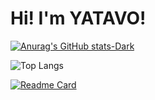 <html lang="en">
<head>
    <meta charset="UTF-8">
    <meta name="viewport" content="width=device-width, initial-scale=1.0">
    <link rel="stylesheet" href="styles.css">
</head>
<body>
<h1>Hi! I'm YATAVO!</h1>

[![Anurag's GitHub stats-Dark](https://github-readme-stats.vercel.app/api?username=YATAVO&show_icons=true&theme=dark#gh-dark-mode-only)](https://github.com/YATAVO#gh-dark-mode-only)

![Top Langs](https://github-readme-stats.vercel.app/api/top-langs/?username=YATAVO&layout=compact&theme=dark)

[![Readme Card](https://github-readme-stats.vercel.app/api/pin/?username=YATAVO&repo=Glowing-cards-in-html-css&theme=dark)](https://github.com/YATAVO/Glowing-cards-in-html-css)







</body>
</html>

